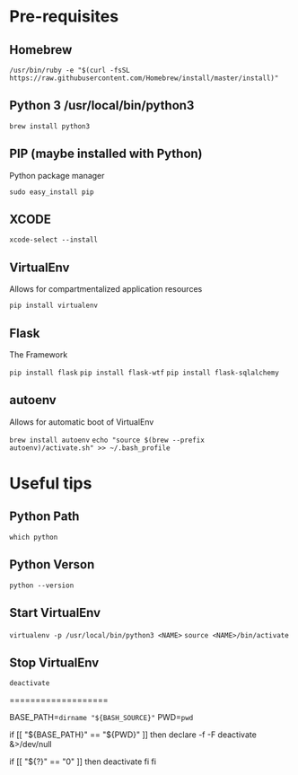 # Pre-requisites

## Homebrew
`/usr/bin/ruby -e "$(curl -fsSL https://raw.githubusercontent.com/Homebrew/install/master/install)"`

## Python 3 /usr/local/bin/python3
`brew install python3`

## PIP (maybe installed with Python)

Python package manager

`sudo easy_install pip`

## XCODE
`xcode-select --install`

## VirtualEnv

Allows for compartmentalized application resources

`pip install virtualenv`

## Flask

The Framework

`pip install flask`
`pip install flask-wtf`
`pip install flask-sqlalchemy`

## autoenv

Allows for automatic boot of VirtualEnv

`brew install autoenv`
`echo "source $(brew --prefix autoenv)/activate.sh" >> ~/.bash_profile`

# Useful tips

## Python Path
`which python`

## Python Verson
`python --version`

## Start VirtualEnv
`virtualenv -p /usr/local/bin/python3 <NAME>`
`source <NAME>/bin/activate`

## Stop VirtualEnv
`deactivate`













===================

BASE_PATH=`dirname "${BASH_SOURCE}"`
PWD=`pwd`

if [[ "${BASE_PATH}" == "${PWD}" ]]
then
 declare -f -F deactivate &>/dev/null

 if [[ "${?}" == "0" ]]
 then
   deactivate
 fi
fi